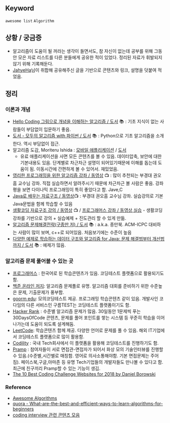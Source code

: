 ## Keyword
`awesome list` `Algorithm`

## 상황 / 궁금증
- 알고리즘이 도움이 될 꺼라는 생각이 들면서도, 참 자신이 없는데 공부를 위해 그동안 모은 자료 리스트를 다른 분들에게 공유한 적이 있었다. 정리된 자료가 휘발되지 않기 위해 기록해둔다. 
- [JahyeHa](https://github.com/jahyeha)님이 취합해 공유해주신 글을 기반으로 콘텐츠와 링크, 설명을 덧붙여 적었음.

## 정리
### 이론과 개념
- [Hello Coding 그림으로 개념을 이해하는 알고리즘 / 도서](http://www.hanbit.co.kr/store/books/look.php?p_code=B5896248244) :books: : 기초 지식이 없는 사람들이 부담없이 입문하기 좋음. 
- [도서 - 모두의 알고리즘 with 파이썬 / 도서](https://www.gilbut.co.kr/book/bookView.aspx?bookcode=BN001731&page=1&TF=T) :books: : Python으로 기초 알고리즘을 소개한다. 역시 부담없이 접근.
- 알고리즘 도감, Moriteru Ishida : [모바일 애플리케이션](http://algorithm.wiki/ko/app/) / [도서](http://jpub.tistory.com/760)
  - 유료 애플리케이션을 사면 모든 콘텐츠를 볼 수 있음. 데이터압축, 보안에 대한 기본내용도 있음. 단계별로 차근차근 설명이 되어있기때문에 이해를 돕는데 도움이 됨. 이동시간에 간편하게 볼 수 있어서. 재밌었음.
- [영리한 프로그래밍을 위한 알고리즘 강좌 / 동영상](https://www.inflearn.com/course/%EC%95%8C%EA%B3%A0%EB%A6%AC%EC%A6%98-%EA%B0%95%EC%A2%8C/) :tv: : 많이 추천되는 부경대 권오흠 교수님 강좌. 직접 실습하면서 알려주시기 때문에 차근차근 볼 사람은 좋음. 강좌 평을 보면 다이나믹 프로그래밍이 특히 좋았다고 함. Jave,C
- [Java로 배우는 자료구조 / 동영상](https://www.inflearn.com/course/java-%EC%9E%90%EB%A3%8C%EA%B5%AC%EC%A1%B0/):tv: : 부경대 권오흠 교수님 강좌. 실습강의로 기본 Java문법을 함께 학습할 수 있음
- [생활코딩 자료구조 강의 / 동영상](https://opentutorials.org/module/1335) :tv: / [프로그래머스 강좌 / 동영상,실습](https://programmers.co.kr/learn/courses/17) - 생활코딩 강좌를 기반으로 강의 + 실습예제 + 진도관리 할 수 있게 만듦.
- [알고리즘 문제해결전략(구종만 저) / 도서](http://book.algospot.com/toc.html) :books: : a.k.a. 종만북. ACM-ICPC 대비하는 사람이 많이 보며, c++로 되어있음. 처음보기에는 수준이 높음
- [다양한 예제로 학습하는 데이터 구조와 알고리즘 for Java: 문제 해결법부터 개선법까지 / 도서](http://www.insightbook.co.kr/book/programming-insight/%EB%8B%A4%EC%96%91%ED%95%9C-%EC%98%88%EC%A0%9C%EB%A1%9C-%ED%95%99%EC%8A%B5%ED%95%98%EB%8A%94-%EB%8D%B0%EC%9D%B4%ED%84%B0-%EA%B5%AC%EC%A1%B0%EC%99%80-%EC%95%8C%EA%B3%A0%EB%A6%AC%EC%A6%98-for-java) :books: : 예제가 많음.

### 알고리즘 문제 풀어볼 수 있는 곳
- [프로그래머스](https://programmers.co.kr/) : 한국어로 된 학습콘텐츠가 있음. 코딩테스트 플랫폼으로 활용되기도 함.
- [백준 온라인 저지](https://www.acmicpc.net/): 알고리즘 문제풀로 유명. 알고리즘 대회를 준비하기 위한 수준높은 문제, 기출문제가 풍부함.
- [goorm edu](https://edu.goorm.io/): 모의코딩테스트 제공. 프로그래밍 학습콘텐츠 같이 있음. 개발사인 코다임의 다른 서비스인 구름TEST는 코딩테스트 플랫폼이기도 함.
- [Hacker Rank](https://www.hackerrank.com/) : 수준별 알고리즘 문제가 많음. 30일동안 1문제씩 푸는 30DaysOfCode 콘텐츠, 문제를 풀어 포인트를 쌓는 시스템 등 꾸준히 학습을 이어나가는데 도움이 되도록 설계해둠.
- [LeetCode](https://leetcode.com/): 학습콘텐츠 함께 제공. 다양한 언어로 문제를 풀 수 있음. 해외 IT기업에서 코딩테스트 플랫폼으로 많이 활용함.
- [Codility](http://app.codility.com/programmers/) : 국내 Tech회사에서 이 플랫폼을 활용해 코딩테스트를 진행하기도 함.
- [Pramp](https://www.pramp.com/) : 참여자들이 서로 면접관-면접자가 되어서 화상 모의 기술인터뷰를 진행할 수 있음.(수준별,시간별로 매칭함. 영어로 의사소통해야함. 기본 면접문제는 주어짐). 페이스북,구글,아마존 등 유명 Tech기업들의 개발자들도 만나볼 수 있다고 함. 최근에 친구끼리 Pramp할 수 있는 기능이 생김.
- [The 10 Best Coding Challenge Websites for 2018 by Daniel Borowski](https://medium.com/coderbyte/the-10-best-coding-challenge-websites-for-2018-12b57645b654)

### Reference
- [Awesome Algorithms](http://gaerae.com/awesome-algorithms/?utm_campaign=%EA%B0%9C%EB%B0%9C%EC%9E%90%EC%8A%A4%EB%9F%BD%EB%8B%A4&utm_medium=social&utm_source=gaerae.com)
- [quora - What-are-the-best-and-efficient-ways-to-learn-algorithms-for-beginners](https://www.quora.com/What-are-the-best-and-efficient-ways-to-learn-algorithms-for-beginners)
- [coding interview 관련 콘텐츠 모음](CodingInterview/guide.md)
